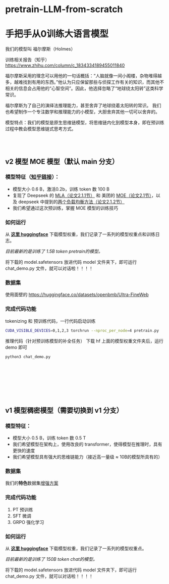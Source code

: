 # pretrain-LLM-from-scratch

# 手把手从0训练大语言模型



我们的模型叫 福尔摩斯（Holmes）

训练相关报告（知乎） https://www.zhihu.com/column/c_1834334189455011840

福尔摩斯采用的理念可以用他的一句话概括：“人脑就像一间小阁楼，杂物堆得越多，越难找到有用的东西。”他认为只应保留那些与侦探工作有关的知识，而其他不相关的信息会占用他的“心智空间”。因此，他选择忽略了“地球绕太阳转”这类科学常识。

福尔摩斯为了自己的演绎法推理能力，甚至舍弃了地球绕着太阳转的常识。
我们也希望制作一个专注数学和推理能力的小模型，大胆舍弃其他一切可以舍弃的。

模型特点：我们的模型是原生思维链模型，将思维链内化到模型本身，即在预训练过程中教会模型思维链式思考方式。

<br><br>

## v2 模型 MOE 模型（默认 main 分支）

### 模型特征（[知乎链接](https://zhuanlan.zhihu.com/p/1948409709209031905)）：

- 模型大小 0.6 B，激活0.2b，训练 token 数 100 B
- 复现了 Deepseek 的 [MLA（论文2.1.1节）](https://arxiv.org/pdf/2412.19437) 和 美团的 [MOE（论文2.1节）](https://arxiv.org/abs/2509.01322)，以及 deepseek 中提到的[两个负载均衡方法（论文2.1.2节）](https://arxiv.org/pdf/2412.19437)
- 我们希望通过这次预训练，掌握 MOE 模型的训练技巧


### 如何运行

从 [**这里 huggingface**](https://huggingface.co/ej2/Holmes_moe_history) 下载模型权重，我们记录了一系列的模型权重点和训练日志。

*目前最新的是训练了 1.5B token pretrain的模型。*

将下载的 model.safetensors 放进代码 model 文件夹下，即可运行 chat_demo.py 文件，就可以对话啦！！！！





### 数据集

使用面壁的 https://huggingface.co/datasets/openbmb/Ultra-FineWeb



### 完成代码功能

tokenizing 和 预训练代码，一行代码启动训练

```bash
CUDA_VISIBLE_DEVICES=0,1,2,3 torchrun --nproc_per_node=4 pretrain.py
```

推理代码（针对预训练模型的补全任务）
下载 hf 上面的模型权重文件夹后，运行 demo 即可

```bash
python3 chat_demo.py 
```



<br><br><br><br><br><br>



## v1 模型稠密模型（需要切换到 v1 分支）

### 模型特征：

- 模型大小 0.5 B，训练 token 数 0.5 T
- 我们希望模型在架构上，使用改良的 transformer，使得模型在推理时，具有更快的速度
- 我们希望模型具有强大的思维链能力（接近高一量级 ≈ 10B的模型所具有的）


### 数据集
我们的**特色**数据集[增强方案](https://github.com/JustinLiii/Holmes_DataAug)



### 完成代码功能

1. PT 预训练
2. SFT 微调
3. GRPO 强化学习



### 如何运行

从 [**这里 huggingface**](https://huggingface.co/ej2/Holmes_history/tree/main) 下载模型权重，我们记录了一系列的模型权重点。

*目前最新的是训练了 150B token chat的模型。*

将下载的 model.safetensors 放进代码 model 文件夹下，即可运行 chat_demo.py 文件，就可以对话啦！！！！

